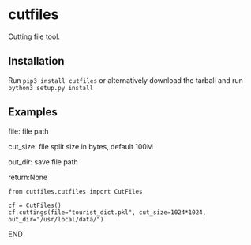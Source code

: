 # cutfiles

Cutting file tool.

## Installation

Run `pip3 install cutfiles` or alternatively download the tarball and run `python3 setup.py install`


## Examples


file: file path

cut_size: file split size in bytes, default 100M

out_dir: save file path

return:None

```
from cutfiles.cutfiles import CutFiles

cf = CutFiles()
cf.cuttings(file="tourist_dict.pkl", cut_size=1024*1024, out_dir="/usr/local/data/")
```

END
